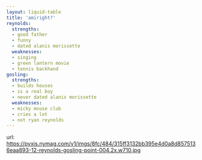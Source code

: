```yaml
---
layout: liquid-table
title: 'amiright?'
reynolds:
  strengths:
  - good father
  - funny
  - dated alanis morissette
  weaknesses: 
  - singing
  - green lantern movie
  - tennis backhand 
gosling:
  strengths: 
  - builds houses
  - is a real boy
  - never dated alanis morissette
  weaknesses: 
  - micky mouse club
  - cries a lot
  - not ryan reynolds
---
```



url: https://pyxis.nymag.com/v1/imgs/8fc/484/315ff3132bb395e4d0a8d8575136eaa893-12-reynolds-gosling-point-004.2x.w710.jpg


 
